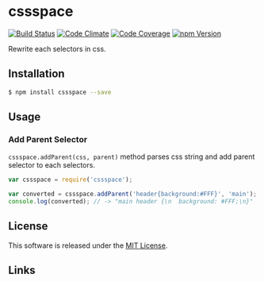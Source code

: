 cssspace
==========

<!-- Badge Start -->
<a name="badges"></a>

[![Build Status][bd_travis_shield_url]][bd_travis_url]
[![Code Climate][bd_codeclimate_shield_url]][bd_codeclimate_url]
[![Code Coverage][bd_codeclimate_coverage_shield_url]][bd_codeclimate_url]
[![npm Version][bd_npm_shield_url]][bd_npm_url]

[bd_repo_url]: https://github.com/okunishinishi/node-cssspace
[bd_travis_url]: http://travis-ci.org/okunishinishi/node-cssspace
[bd_travis_shield_url]: http://img.shields.io/travis/okunishinishi/node-cssspace.svg?style=flat
[bd_license_url]: https://github.com/okunishinishi/node-cssspace/blob/master/LICENSE
[bd_codeclimate_url]: http://codeclimate.com/github/okunishinishi/node-cssspace
[bd_codeclimate_shield_url]: http://img.shields.io/codeclimate/github/okunishinishi/node-cssspace.svg?style=flat
[bd_codeclimate_coverage_shield_url]: http://img.shields.io/codeclimate/coverage/github/okunishinishi/node-cssspace.svg?style=flat
[bd_gemnasium_url]: https://gemnasium.com/okunishinishi/node-cssspace
[bd_gemnasium_shield_url]: https://gemnasium.com/okunishinishi/node-cssspace.svg
[bd_npm_url]: http://www.npmjs.org/package/cssspace
[bd_npm_shield_url]: http://img.shields.io/npm/v/cssspace.svg?style=flat
[bd_bower_badge_url]: https://img.shields.io/bower/v/cssspace.svg?style=flat

<!-- Badge End -->


<!-- Description Start -->
<a name="description"></a>

Rewrite each selectors in css.

<!-- Description End -->


<!-- Overview Start -->
<a name="overview"></a>


<!-- Overview End -->


<!-- Sections Start -->
<a name="sections"></a>

<!-- Section from "doc/readme/01.Installation.md.hbs" Start -->

<a name="section-doc-readme-01-installation-md"></a>
Installation
-----

```bash
$ npm install cssspace --save
```

<!-- Section from "doc/readme/01.Installation.md.hbs" End -->

<!-- Section from "doc/readme/02.Usage.md.hbs" Start -->

<a name="section-doc-readme-02-usage-md"></a>
Usage
---------

### Add Parent Selector

`cssspace.addParent(css, parent)` method parses css string and add parent selector to each selectors.

```javascript
var cssspace = require('cssspace');

var converted = cssspace.addParent('header{background:#FFF}', 'main');
console.log(converted); // -> "main header {\n  background: #FFF;\n}"
```

<!-- Section from "doc/readme/02.Usage.md.hbs" End -->


<!-- Sections Start -->


<!-- LICENSE Start -->
<a name="license"></a>

License
-------
This software is released under the [MIT License](https://github.com/okunishinishi/node-cssspace/blob/master/LICENSE).

<!-- LICENSE End -->


<!-- Links Start -->
<a name="links"></a>

Links
------


<!-- Links End -->
